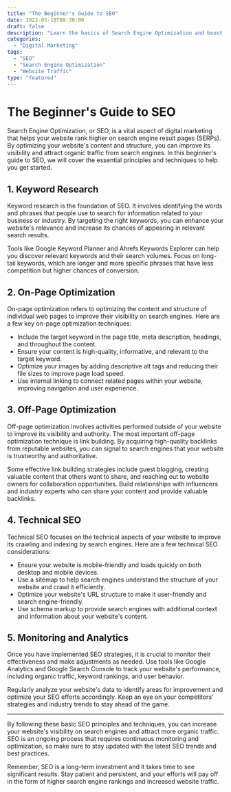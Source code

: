 ```yaml
---
title: "The Beginner's Guide to SEO"
date: 2022-05-18T09:30:00
draft: false
description: "Learn the basics of Search Engine Optimization and boost your website's visibility on search engines."
categories:
  - "Digital Marketing"
tags:
  - "SEO"
  - "Search Engine Optimization"
  - "Website Traffic"
type: "featured"
---
```


# The Beginner's Guide to SEO

Search Engine Optimization, or SEO, is a vital aspect of digital marketing that helps your website rank higher on search engine result pages (SERPs). By optimizing your website's content and structure, you can improve its visibility and attract organic traffic from search engines. In this beginner's guide to SEO, we will cover the essential principles and techniques to help you get started.

## 1. Keyword Research

Keyword research is the foundation of SEO. It involves identifying the words and phrases that people use to search for information related to your business or industry. By targeting the right keywords, you can enhance your website's relevance and increase its chances of appearing in relevant search results.

Tools like Google Keyword Planner and Ahrefs Keywords Explorer can help you discover relevant keywords and their search volumes. Focus on long-tail keywords, which are longer and more specific phrases that have less competition but higher chances of conversion.

## 2. On-Page Optimization

On-page optimization refers to optimizing the content and structure of individual web pages to improve their visibility on search engines. Here are a few key on-page optimization techniques:

- Include the target keyword in the page title, meta description, headings, and throughout the content.
- Ensure your content is high-quality, informative, and relevant to the target keyword.
- Optimize your images by adding descriptive alt tags and reducing their file sizes to improve page load speed.
- Use internal linking to connect related pages within your website, improving navigation and user experience.

## 3. Off-Page Optimization

Off-page optimization involves activities performed outside of your website to improve its visibility and authority. The most important off-page optimization technique is link building. By acquiring high-quality backlinks from reputable websites, you can signal to search engines that your website is trustworthy and authoritative.

Some effective link building strategies include guest blogging, creating valuable content that others want to share, and reaching out to website owners for collaboration opportunities. Build relationships with influencers and industry experts who can share your content and provide valuable backlinks.

## 4. Technical SEO

Technical SEO focuses on the technical aspects of your website to improve its crawling and indexing by search engines. Here are a few technical SEO considerations:

- Ensure your website is mobile-friendly and loads quickly on both desktop and mobile devices.
- Use a sitemap to help search engines understand the structure of your website and crawl it efficiently.
- Optimize your website's URL structure to make it user-friendly and search engine-friendly.
- Use schema markup to provide search engines with additional context and information about your website's content.

## 5. Monitoring and Analytics

Once you have implemented SEO strategies, it is crucial to monitor their effectiveness and make adjustments as needed. Use tools like Google Analytics and Google Search Console to track your website's performance, including organic traffic, keyword rankings, and user behavior.

Regularly analyze your website's data to identify areas for improvement and optimize your SEO efforts accordingly. Keep an eye on your competitors' strategies and industry trends to stay ahead of the game.

---

By following these basic SEO principles and techniques, you can increase your website's visibility on search engines and attract more organic traffic. SEO is an ongoing process that requires continuous monitoring and optimization, so make sure to stay updated with the latest SEO trends and best practices.

Remember, SEO is a long-term investment and it takes time to see significant results. Stay patient and persistent, and your efforts will pay off in the form of higher search engine rankings and increased website traffic.
